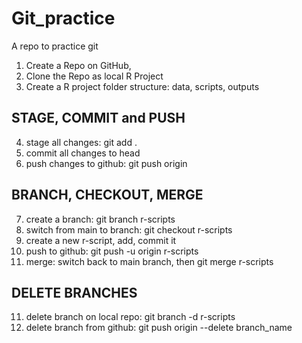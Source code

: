 # Git_practice
A repo to practice git 

1) Create a Repo on GitHub, 
2) Clone the Repo as local R Project
3) Create a R project folder structure: data, scripts, outputs

## STAGE, COMMIT and PUSH

4) stage all changes: git add . 
5) commit all changes to head
6) push changes to github: git push origin   

## BRANCH, CHECKOUT, MERGE

7) create a branch: git branch r-scripts
8) switch from main to branch: git checkout r-scripts
9) create a new r-script, add, commit it
10) push to github: git push -u origin r-scripts
11) merge: switch back to main branch, then git merge r-scripts

## DELETE BRANCHES

11) delete branch on local repo: git branch -d r-scripts
12) delete branch from github: git push origin --delete branch_name

